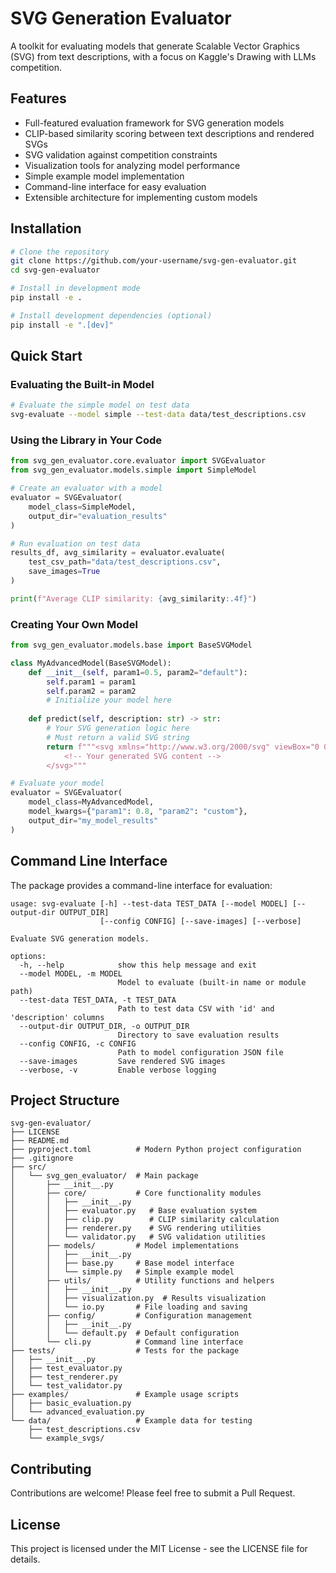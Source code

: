 # SVG Generation Evaluator

A toolkit for evaluating models that generate Scalable Vector Graphics (SVG) from text descriptions, with a focus on Kaggle's Drawing with LLMs competition.

## Features

- Full-featured evaluation framework for SVG generation models
- CLIP-based similarity scoring between text descriptions and rendered SVGs
- SVG validation against competition constraints
- Visualization tools for analyzing model performance
- Simple example model implementation
- Command-line interface for easy evaluation
- Extensible architecture for implementing custom models

## Installation

```bash
# Clone the repository
git clone https://github.com/your-username/svg-gen-evaluator.git
cd svg-gen-evaluator

# Install in development mode
pip install -e .

# Install development dependencies (optional)
pip install -e ".[dev]"
```

## Quick Start

### Evaluating the Built-in Model

```bash
# Evaluate the simple model on test data
svg-evaluate --model simple --test-data data/test_descriptions.csv
```

### Using the Library in Your Code

```python
from svg_gen_evaluator.core.evaluator import SVGEvaluator
from svg_gen_evaluator.models.simple import SimpleModel

# Create an evaluator with a model
evaluator = SVGEvaluator(
    model_class=SimpleModel,
    output_dir="evaluation_results"
)

# Run evaluation on test data
results_df, avg_similarity = evaluator.evaluate(
    test_csv_path="data/test_descriptions.csv",
    save_images=True
)

print(f"Average CLIP similarity: {avg_similarity:.4f}")
```

### Creating Your Own Model

```python
from svg_gen_evaluator.models.base import BaseSVGModel

class MyAdvancedModel(BaseSVGModel):
    def __init__(self, param1=0.5, param2="default"):
        self.param1 = param1
        self.param2 = param2
        # Initialize your model here
        
    def predict(self, description: str) -> str:
        # Your SVG generation logic here
        # Must return a valid SVG string
        return f"""<svg xmlns="http://www.w3.org/2000/svg" viewBox="0 0 400 400">
            <!-- Your generated SVG content -->
        </svg>"""

# Evaluate your model
evaluator = SVGEvaluator(
    model_class=MyAdvancedModel,
    model_kwargs={"param1": 0.8, "param2": "custom"},
    output_dir="my_model_results"
)
```

## Command Line Interface

The package provides a command-line interface for evaluation:

```
usage: svg-evaluate [-h] --test-data TEST_DATA [--model MODEL] [--output-dir OUTPUT_DIR] 
                    [--config CONFIG] [--save-images] [--verbose]

Evaluate SVG generation models.

options:
  -h, --help            show this help message and exit
  --model MODEL, -m MODEL
                        Model to evaluate (built-in name or module path)
  --test-data TEST_DATA, -t TEST_DATA
                        Path to test data CSV with 'id' and 'description' columns
  --output-dir OUTPUT_DIR, -o OUTPUT_DIR
                        Directory to save evaluation results
  --config CONFIG, -c CONFIG
                        Path to model configuration JSON file
  --save-images         Save rendered SVG images
  --verbose, -v         Enable verbose logging
```

## Project Structure

```
svg-gen-evaluator/
├── LICENSE
├── README.md
├── pyproject.toml          # Modern Python project configuration
├── .gitignore
├── src/
│   └── svg_gen_evaluator/  # Main package
│       ├── __init__.py
│       ├── core/           # Core functionality modules
│       │   ├── __init__.py
│       │   ├── evaluator.py   # Base evaluation system
│       │   ├── clip.py        # CLIP similarity calculation
│       │   ├── renderer.py    # SVG rendering utilities 
│       │   └── validator.py   # SVG validation utilities
│       ├── models/         # Model implementations
│       │   ├── __init__.py
│       │   ├── base.py     # Base model interface
│       │   └── simple.py   # Simple example model
│       ├── utils/          # Utility functions and helpers
│       │   ├── __init__.py
│       │   ├── visualization.py  # Results visualization
│       │   └── io.py       # File loading and saving
│       ├── config/         # Configuration management
│       │   ├── __init__.py
│       │   └── default.py  # Default configuration
│       └── cli.py          # Command line interface
├── tests/                  # Tests for the package
│   ├── __init__.py
│   ├── test_evaluator.py
│   ├── test_renderer.py
│   └── test_validator.py
├── examples/               # Example usage scripts
│   ├── basic_evaluation.py
│   └── advanced_evaluation.py
└── data/                   # Example data for testing
    ├── test_descriptions.csv
    └── example_svgs/
```

## Contributing

Contributions are welcome! Please feel free to submit a Pull Request.

## License

This project is licensed under the MIT License - see the LICENSE file for details.